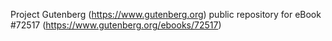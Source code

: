 Project Gutenberg (https://www.gutenberg.org) public repository
for eBook #72517 (https://www.gutenberg.org/ebooks/72517)
